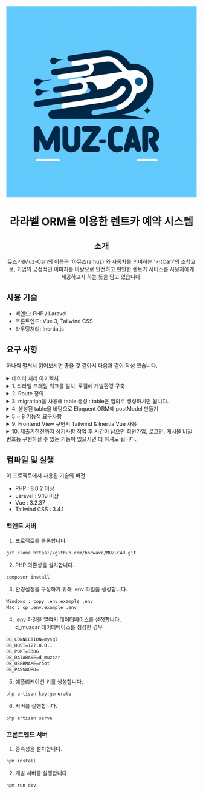 <div align="center">
<img src="/resources/images/muz-car.jpg">

# 라라벨 ORM을 이용한 렌트카 예약 시스템

## 소개
뮤즈카(Muz-Car)의 이름은 '아뮤즈(amuz)'와 자동차를 의미하는 '카(Car)'의 조합으로, 기업의 긍정적인 이미지를 바탕으로 안전하고 편안한 렌트카 서비스를 사용자에게 제공하고자 하는 뜻을 담고 있습니다.

</div>

## 사용 기술

- 백엔드: PHP / Laravel
- 프론트엔드: Vue 3, Tailwind CSS
- 라우팅처리: Inertia.js

## 요구 사항
하나씩 펼쳐서 읽어보시면 좋을 것 같아서 다음과 같이 작성 했습니다.
<details>
<summary>데이터 처리 아키텍처</summary>

"렌트카" 도메인에 대한 과제를 맡으면서, 전체적인 시스템 설계와 구조에 대해 깊이 고민했습니다.<br>
특히, 코드의 유지보수성과 확장성을 향상시키는 방법과, 비즈니스 로직을 효율적으로 처리하는 방법에 중점을 두었습니다.<br>
이 과정에서 결제 시스템과 같은 외부 서비스와의 원활한 통신을 위해 Facade 패턴을 도입하기로 결정했습니다.<br>
시스템의 전체적인 데이터 처리 과정은 다음과 같습니다:
1. Request: 사용자로부터 받은 JSON 형식의 데이터를 시스템이 첫 단계로 받습니다.
2. Controller: 들어온 요청을 받아 초기 유효성 검사를 수행합니다. 이 과정에서 요청 데이터의 형식이 올바른지, 필요한 정보가 모두 포함되어 있는지 등을 검사합니다.
3. Facade: 해당 계층은 다양한 비즈니스 로직과 외부 서비스 통신을 캡슐화하고자 추가했습니다.
4. Service: 실제 비즈니스 로직이 처리되는 계층입니다. 사용자의 요청에 따른 로직을 실행하여, 필요한 작업을 수행하고 결과를 생성합니다.
5. Model: 데이터베이스와의 상호작용을 담당하는 계층입니다. 데이터의 저장, 조회, 수정, 삭제 등 데이터베이스와 관련된 모든 작업을 처리합니다.

</details>

<details>
<summary>1. 라라벨 프레임 워크를 설치, 로컬에 개발환경 구축</summary>
- PHP 8.0.2 / Laravel 9.19 설치 완료 및 개발환경 구축 완료
</details>

<details>
<summary>2. Route 정의</summary>

* Front-End<br>
- / : 등록된 차량 리스트 페이지 제공 -> Inertia::render('list'); 사용<br>
- /create : 차량 등록 페이지 제공 -> Inertia::render('create'); 사용<br>
- /show/{id} : 차량별 예약 정보 확인 페이지 제공 -> Inertia::render('show'); 사용<br>
- /reservation : 차량 예약 페이지 제공 -> Inertia::render('reservation'); 사용<br>
- 프론트엔드는 Inertia.js를 활용하여 라우팅 요청에 따라 페이지를 동적으로 렌더링합니다. 페이지 로딩 전에는 fetch API를 통해 백엔드 서버로부터 필요한 데이터를 요청하고, 응답 받은 데이터를 기반으로 사용자에게 최종 페이지를 제공합니다. <br>
<br>

* Back-End<br>
- /create(POST) : 차량 등록을 하기 위한 API<br>
- /list(GET) : 차량 목록을 불러오기 위한 API<br>
- /info(POST) : 차량 상세 정보를 불러오기 위한 API<br>
- /reservation(POST) : 예약 등록을 하기 위한 API<br>
- /reservation/intro(POST) : 예약 등록 전, 사용자가 입력한 예약 정보에 대한 최종 정보를 보여주며, 예약 가능 여부를 판단하기 위한 API<br>
- /show(GET) : 등록된 예약 정보를 불러오기 위한 API<br>
- /show(POST) : 예약 상세 정보를 불러오기 위한 API<br>

* [API 문서](/API.md)

</details>

<details>
<summary>3. migration을 사용해 table 생성 : table은 임의로 생성하시면 됩니다.</summary>

* [migration](/introduce/migrations.php)

<img src="/introduce/erd.png">

</details>

<details>
<summary>4. 생성된 table을 바탕으로 Eloquent ORM에 postModel 만들기</summary>

* [차량 모델](/app/Models/Car/Model/CarModel.php)
* [차량 상세정보 모델](/app/Models/Car/Model/CarDetailModel.php)
* [예약 모델](/app/Models/Reservation/Model/ReservationModel.php)

</details>

<details>
<summary>5 ~ 8 기능적 요구사항</summary>
5. create route에서 차량을 등록할 수 있도록 처리<br>
6. list route 에서 create된 차량 List 및 예약 가능 여부를 볼 수 있도록 처리<br>
7. list route의 차량을 클릭하면 show route로 이동하며 해당 차량의 예약 정보 확인<br>
8. show route에서 "예약" 버튼 클릭하면 reservation route로 이동 하여 예약 할 수 있도록 처리<br>
- 예약 시작일/시간, 종료일/시간 설정<br>
- 중복 예약이 안되어야 함. 중복을 막는 시점은 예약시 날짜를 선택하는 단계에서 dim 처리<br>
해당 요구사항은 구현하는 API 예시를 작성했습니다.<br>

* [API 문서](/API.md)

</details>

<details>
<summary>9. Frontend View 구현시 Tailwind & Inertia Vue 사용</summary>

<details>
<summary>차량등록</summary>
<img src="/introduce/create-1.png">
<img src="/introduce/create-2.png">
<img src="/introduce/create-3.png">
<img src="/introduce/create-4.png">
</details>

<details>
<summary>차량목록</summary>
<img src="/introduce/list-1.png">
<img src="/introduce/list-2.png">
</details>

<details>
<summary>예약하기</summary>
<img src="/introduce/reservation-1.png">
<img src="/introduce/reservation-2.png">
<img src="/introduce/reservation-3.png">
<img src="/introduce/reservation-4.png">
</details>

<details>
<summary>예약목록</summary>
<img src="/introduce/show-1.png">
<img src="/introduce/show-2.png">
</details>

</details>

<details>
<summary>10. 제출기한전까지 상기사항 작업 후 시간이 남으면 회원가입, 로그인, 게시물 비밀번호등 구현하실 수 있는 기능이 있으시면 더 하셔도 됩니다.</summary>
회원 관리 기능을 추가하는 것은 서비스의 가치를 높일 수 있는 좋은 방법이라고 생각합니다.<br>
그러나 제가 집중한 것은 우선 주어진 요구사항을 충실히 만족시키는 것이었습니다.<br>
이 과정에서 시스템의 유연성과 확장성을 최대한 끌어올리려 노력했고, 사용자 경험을 향상시키기 위해 제공된 라우팅 정보를 기반으로 친화적이고 유연한 모달창 사용에 중점을 두었습니다.<br>
만약 시간이 허락한다면, 회원가입, 로그인, 게시물 관리 등 추가적인 기능을 구현하여 서비스의 완성도를 더욱 높이고자 합니다.

</details>

## 컴파일 및 실행
이 프로젝트에서 사용된 기술의 버전
- PHP : 8.0.2 이상
- Laravel : 9.19 이상
- Vue : 3.2.37
- Tailwind CSS : 3.4.1

### 백엔드 서버

1. 프로젝트를 클론합니다.
```
git clone https://github.com/hoowave/MUZ-CAR.git
```
2. PHP 의존성을 설치합니다.
```
composer install
```
3. 환경설정을 구성하기 위해 .env 파일을 생성합니다.
```
Windows : copy .env.example .env
Mac : cp .env.example .env
```
4. .env 파일을 열여서 데이터베이스를 설정합니다.<br>
d_muzcar 데이터베이스를 생성한 경우
```
DB_CONNECTION=mysql
DB_HOST=127.0.0.1
DB_PORT=3306
DB_DATABASE=d_muzcar
DB_USERNAME=root
DB_PASSWORD=
```

5. 애플리케이션 키를 생성합니다.
```
php artisan key:generate
```

6. 서버를 실행합니다.
```
php artisan serve
```

### 프론트엔드 서버

1. 종속성을 설치합니다.
```
npm install
```

2. 개발 서버를 실행합니다.
```
npm run dev
```